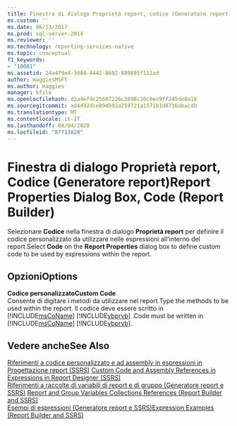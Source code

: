 ```yaml
---
title: Finestra di dialogo Proprietà report, codice (Generatore report) | Microsoft Docs
ms.custom: ''
ms.date: 06/13/2017
ms.prod: sql-server-2014
ms.reviewer: ''
ms.technology: reporting-services-native
ms.topic: conceptual
f1_keywords:
- "10081"
ms.assetid: 24a479e4-3084-4442-8692-889895f111ad
author: maggiesMSFT
ms.author: maggies
manager: kfile
ms.openlocfilehash: d2a4ef9c25607226c3898c10c0ec9ff245de8a18
ms.sourcegitcommit: ad4d92dce894592a259721a1571b1d8736abacdb
ms.translationtype: MT
ms.contentlocale: it-IT
ms.lasthandoff: 08/04/2020
ms.locfileid: "87713828"
---
```

# <a name="report-properties-dialog-box-code-report-builder"></a><span data-ttu-id="2d754-102">Finestra di dialogo Proprietà report, Codice (Generatore report)</span><span class="sxs-lookup"><span data-stu-id="2d754-102">Report Properties Dialog Box, Code (Report Builder)</span></span>
  <span data-ttu-id="2d754-103">Selezionare **Codice** nella finestra di dialogo **Proprietà report** per definire il codice personalizzato da utilizzare nelle espressioni all'interno del report.</span><span class="sxs-lookup"><span data-stu-id="2d754-103">Select **Code** on the **Report Properties** dialog box to define custom code to be used by expressions within the report.</span></span>  
  
## <a name="options"></a><span data-ttu-id="2d754-104">Opzioni</span><span class="sxs-lookup"><span data-stu-id="2d754-104">Options</span></span>  
 <span data-ttu-id="2d754-105">**Codice personalizzato**</span><span class="sxs-lookup"><span data-stu-id="2d754-105">**Custom Code**</span></span>  
 <span data-ttu-id="2d754-106">Consente di digitare i metodi da utilizzare nel report.</span><span class="sxs-lookup"><span data-stu-id="2d754-106">Type the methods to be used within the report.</span></span> <span data-ttu-id="2d754-107">Il codice deve essere scritto in [!INCLUDE[msCoName](../includes/msconame-md.md)] [!INCLUDE[vbprvb](../includes/vbprvb-md.md)] .</span><span class="sxs-lookup"><span data-stu-id="2d754-107">Code must be written in [!INCLUDE[msCoName](../includes/msconame-md.md)] [!INCLUDE[vbprvb](../includes/vbprvb-md.md)].</span></span>  
  
## <a name="see-also"></a><span data-ttu-id="2d754-108">Vedere anche</span><span class="sxs-lookup"><span data-stu-id="2d754-108">See Also</span></span>  
 <span data-ttu-id="2d754-109">[Riferimenti a codice personalizzato e ad assembly in espressioni in Progettazione report &#40;SSRS&#41;](report-design/custom-code-and-assembly-references-in-expressions-in-report-designer-ssrs.md) </span><span class="sxs-lookup"><span data-stu-id="2d754-109">[Custom Code and Assembly References in Expressions in Report Designer &#40;SSRS&#41;](report-design/custom-code-and-assembly-references-in-expressions-in-report-designer-ssrs.md) </span></span>  
 <span data-ttu-id="2d754-110">[Riferimenti a raccolte di variabili di report e di gruppo &#40;Generatore report e SSRS&#41;](report-design/built-in-collections-report-and-group-variables-references-report-builder.md) </span><span class="sxs-lookup"><span data-stu-id="2d754-110">[Report and Group Variables Collections References &#40;Report Builder and SSRS&#41;](report-design/built-in-collections-report-and-group-variables-references-report-builder.md) </span></span>  
 [<span data-ttu-id="2d754-111">Esempi di espressioni &#40;Generatore report e SSRS&#41;</span><span class="sxs-lookup"><span data-stu-id="2d754-111">Expression Examples &#40;Report Builder and SSRS&#41;</span></span>](report-design/expression-examples-report-builder-and-ssrs.md)  
  
  
